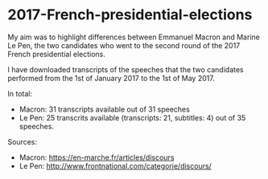 # 2017-French-presidential-elections

My aim was to highlight differences between Emmanuel Macron and Marine Le Pen, the two candidates who went to the second round of the 2017 French presidential elections.

I have downloaded transcripts of the speeches that the two candidates performed from the 1st of January 2017 to the 1st of May 2017.

In total:<br>
* Macron: 31 transcripts available out of 31 speeches
* Le Pen: 25 transcrits available (transcripts: 21, subtitles: 4) out of 35 speeches.

Sources:
* Macron: https://en-marche.fr/articles/discours
* Le Pen: http://www.frontnational.com/categorie/discours/

